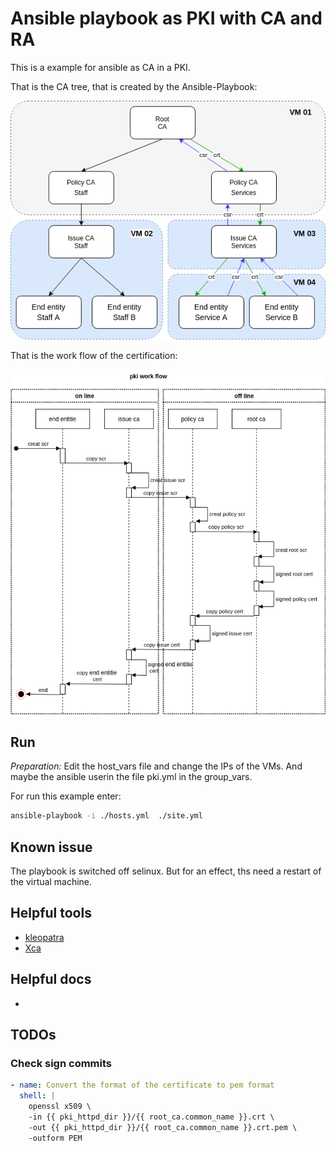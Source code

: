 Ansible playbook as PKI with CA and RA
======================================

This is a example for ansible as CA in a PKI.

That is the CA tree, that is created by the Ansible-Playbook:

![docs/pki-tree.png](docs/pki-tree.png)

That is the work flow of the certification:

![docs/pki-tree.png](docs/pki-flow.png)

Run
---

*Preparation:* Edit the host_vars file and change the IPs of the VMs. And
maybe the ansible userin the file pki.yml in the group_vars.

For run this example enter:

```bash
ansible-playbook -i ./hosts.yml  ./site.yml
```


Known issue
-----------

The playbook is switched off selinux. But for an effect,  ths need a restart
of the virtual machine.

Helpful tools
-------------

* [kleopatra](https://docs.kde.org/stable5/en/pim/kleopatra//)
* [Xca](https://hohnstaedt.de/xca/)

Helpful docs
------------

* [](https://www.golinuxcloud.com/openssl-create-certificate-chain-linux/)

TODOs
-----

### Check sign commits

```yml
- name: Convert the format of the certificate to pem format
  shell: |
    openssl x509 \
    -in {{ pki_httpd_dir }}/{{ root_ca.common_name }}.crt \
    -out {{ pki_httpd_dir }}/{{ root_ca.common_name }}.crt.pem \
    -outform PEM
```